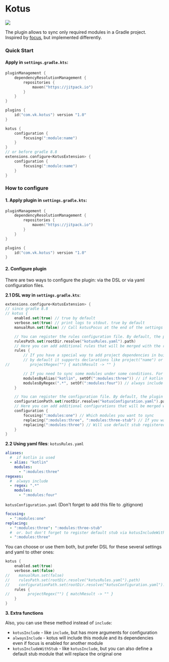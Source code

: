 # Kotus

[![](https://jitpack.io/v/vkcom/kotus.svg)](https://jitpack.io/#vkcom/kotus)

The plugin allows to sync only required modules in a Gradle project. Inspired by [focus](https://github.com/dropbox/focus), but implemented differently.

### Quick Start

#### Apply in `settings.gradle.kts`:
```kotlin
pluginManagement {
    dependencyResolutionManagement {
        repositories {
            maven("https://jitpack.io")
        }
    }
}

plugins {
    id("com.vk.kotus") version "1.0"
}

kotus {
    configuration {
        focusing(":module:name")
    }
}
// or before gradle 8.8
extensions.configure<KotusExtension> {
    configuration {
        focusing(":module:name")
    }
}
```

### How to configure

#### 1. Apply plugin in `settings.gradle.kts`:
```kotlin
pluginManagement {
    dependencyResolutionManagement {
        repositories {
            maven("https://jitpack.io")
        }
    }
}

plugins {
    id("com.vk.kotus") version "1.0"
}
```


#### 2. Configure plugin

There are two ways to configure the plugin: via the DSL or via yaml configuration files.

**2.1 DSL way in `settings.gradle.kts`**:
```kotlin
extensions.configure<KotusExtension> {
// since gradle 8.8
// kotus {
    enabled.set(true) // true by default
    verbose.set(true) // print logs to stdout. true by default
    manualRun.set(false) // Call kotusPocus at the end of the settings file. false by default

    // You can register the rules configuration file. By default, the plugin searches for kotusRules.yaml in the root directory of the project.
    rulesPath.set(rootDir.resolve("kotusRules.yaml").path)
    // Here you can add additional rules that will be merged with the rules from the file, if it exists
    rules {
        // If you have a special way to add project dependencies in build.gradle
        // by default it supports declarations like project("name") or projects.name when TYPESAFE_PROJECT_ACCESSORS feature is enabled
//         projectRegex("") { matchResult -> "" }

        // If you need to sync some modules under some conditions. For example, If you add some project dependencies by convention plugin
        modulesByAlias("kotlin", setOf(":modules:three")) // if kotlin is used
        modulesByRegex(".*", setOf(":modules:four")) // always include
    }

    // You can register the configuration file. By default, the plugin searches for kotusConfiguration.yaml in the root directory of the project.
    configurationPath.set(rootDir.resolve("kotusConfiguration.yaml").path)
    // Here you can add additional configurations that will be merged with the rules from the file, if it exists
    configuration {
        focusing(":modules:one") // Which modules you want to sync
        replacing(":modules:three", ":modules:three-stub") // If you want to replace one module with other
        replacing(":modules:three") // Will use default stub registered via kotusIncludeWithStub
    }
}
```

**2.2 Using yaml files**:
`kotusRules.yaml`
```yaml
aliases:
  #  if kotlin is used
  - alias: "kotlin"
    modules:
      - ":modules:three"
regexes:
  #  always include
  - regex: ".*"
    modules:
      - ":modules:four"
```

`kotusConfiguration.yaml` (Don't forget to add this file to .gitignore)
```yaml
focusing:
  - ":modules:one"
replacing:
  - ":modules:three": ":modules:three-stub"
  #  or. but don't forget to register default stub via kotusIncludeWithStub  
  - ":modules:three"
```

You can choose or use them both, but prefer DSL for these several settings and yaml to other ones:
```kotlin
kotus {
    enabled.set(true)
    verbose.set(false)
//    manualRun.set(false)
//    rulesPath.set(rootDir.resolve("kotusRules.yaml").path)
//    configurationPath.set(rootDir.resolve("kotusConfiguration.yaml").path)
    rules {
//        projectRegex("") { matchResult -> "" }
    }
}
```

**3. Extra functions**

Also, you can use these method instead of `include`:
- `kotusInclude` - like `include`, but has more arguments for configuration
- `alwaysInclude` - kotus will include this module and its dependencies even if focus is enabled for another module
- `kotusIncludeWithStub` - like `kotusInclude`, but you can also define a default stub module that will replace the original one
